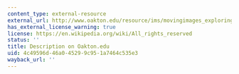 ```yaml
---
content_type: external-resource
external_url: http://www.oakton.edu/resource/ims/movingimages_exploringpsychologythroughfilm.htm#m10
has_external_license_warning: true
license: https://en.wikipedia.org/wiki/All_rights_reserved
status: ''
title: Description on Oakton.edu
uid: 4c49596d-46a0-4529-9c95-1a7464c535e3
wayback_url: ''
---
```

